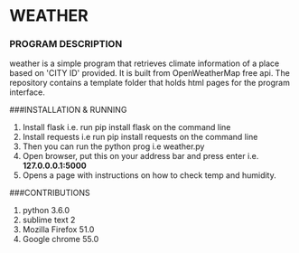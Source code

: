 # WEATHER

### PROGRAM DESCRIPTION
weather is a simple program that retrieves climate information of a place based on 'CITY ID' provided. It is built from OpenWeatherMap free api. The repository contains a template folder that holds html pages for the program interface.

###INSTALLATION & RUNNING
1. Install flask i.e. run pip install flask on the command line
2. Install requests i.e run pip install requests on the command line
3. Then you can run the python prog i.e weather.py
4. Open browser, put this on your address bar and press enter i.e. **127.0.0.0.1:5000**
5. Opens a page with instructions on how to check temp and humidity.

###CONTRIBUTIONS
1. python 3.6.0
2. sublime text 2
3. Mozilla Firefox 51.0
4. Google chrome 55.0

